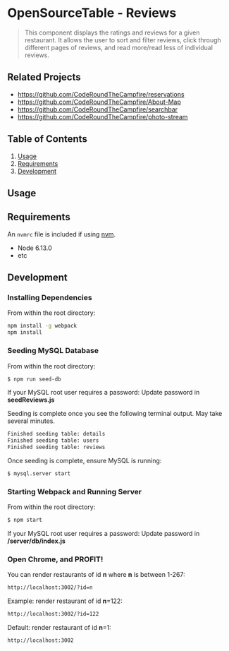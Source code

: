 # OpenSourceTable - Reviews

> This component displays the ratings and reviews for a given restaurant. It allows the user to sort and filter reviews, click through different pages of reviews, and read more/read less of individual reviews.

## Related Projects

  - https://github.com/CodeRoundTheCampfire/reservations
  - https://github.com/CodeRoundTheCampfire/About-Map
  - https://github.com/CodeRoundTheCampfire/searchbar
  - https://github.com/CodeRoundTheCampfire/photo-stream

## Table of Contents

1. [Usage](#Usage)
1. [Requirements](#requirements)
1. [Development](#development)

## Usage

## Requirements

An `nvmrc` file is included if using [nvm](https://github.com/creationix/nvm).

- Node 6.13.0
- etc

## Development

### Installing Dependencies

From within the root directory:

```sh
npm install -g webpack
npm install
```

### Seeding MySQL Database

From within the root directory:

```sh
$ npm run seed-db
```

If your MySQL root user requires a password:
Update password in **seedReviews.js**

Seeding is complete once you see the following terminal output. May take several minutes.

```sh
Finished seeding table: details
Finished seeding table: users
Finished seeding table: reviews
```

Once seeding is complete, ensure MySQL is running:

```sh
$ mysql.server start
```

### Starting Webpack and Running Server

From within the root directory:

```sh
$ npm start
```

If your MySQL root user requires a password:
Update password in **/server/db/index.js**

### Open Chrome, and PROFIT!

You can render restaurants of id **n** where **n** is between 1-267:

```sh
http://localhost:3002/?id=n
```

Example: render restaurant of id **n**=122:

```sh
http://localhost:3002/?id=122
```

Default: render restaurant of id **n**=1:

```sh
http://localhost:3002
```
